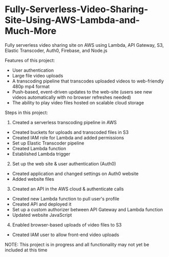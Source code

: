 # Fully-Serverless-Video-Sharing-Site-Using-AWS-Lambda-and-Much-More
Fully serverless video sharing site on AWS using Lambda, API Gateway, S3, Elastic Transcoder, Auth0, Firebase, and Node.js

Features of this project:
* User authentication
* Large file video uploads
* A transcoding pipeline that transcodes uploaded videos to web-friendly 480p mp4 format
* Push-based, event-driven updates to the web-site (users see new videos automatically with no browser refreshes needed)
* The ability to play video files hosted on scalable cloud storage

Steps in this project:
1)  Created a serverless transcoding pipeline in AWS
* Created buckets for uploads and transcoded files in S3
* Created IAM role for Lambda and added permissions
* Set up Elastic Transcoder pipeline
* Created Lambda function
* Established Lambda trigger

2)  Set up the web site & user authentication (Auth0)
* Created application and changed settings on Auth0 website
* Added website files

3)  Created an API in the AWS cloud & authenticate calls
* Created new Lambda function to pull user's profile
* Created API and deployed it
* Set up a custom authorizer between API Gateway and Lambda function
* Updated website JavaScript

4)  Enabled browser-based uploads of video files to S3
* Created IAM user to allow front-end video uploads


NOTE: This project is in progress and all functionality may not yet be included at this time
